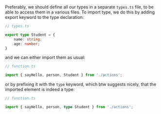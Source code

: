 Preferably, we should define all our types in a separate `types.ts` file, to be able to access them in a various files.
To import type, we do this by adding export keyword to the type declaration:

```ts
// types.ts

export type Student = {  
    name: string;  
    age: number;  
}
```

and we can either import them as usual:

``` ts
// function.ts

import { sayHello, person, Student } from './actions';
```

or by prefixing it with the `type` keyword, which btw suggests nicely, that the imported element is indeed a type:

``` ts
// function.ts

import { sayHello, person, type Student } from './actions';
```